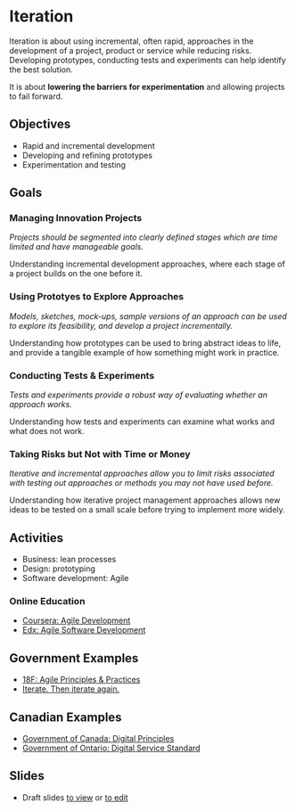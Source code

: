 # Iteration

Iteration is about using incremental, often rapid, approaches in the development of a project, product or service while reducing risks. Developing prototypes, conducting tests and experiments can help identify the best solution.

It is about **lowering the barriers for experimentation** and allowing projects to fail forward. 

## Objectives

- Rapid and incremental development
- Developing and refining prototypes
- Experimentation and testing

## Goals

### Managing Innovation Projects

*Projects should be segmented into clearly defined stages which are time limited and have manageable goals.*

Understanding incremental development 
approaches, where each stage of a project 
builds on the one before it.

### Using Prototyes to Explore Approaches

*Models, sketches, mock-ups, sample versions of an approach can be used to explore its feasibility, and develop a project incrementally.*

Understanding how prototypes can be 
used to bring abstract ideas to life, and 
provide a tangible example of how 
something might work in practice.

### Conducting Tests & Experiments

*Tests and experiments provide a robust way of evaluating whether an approach works.*

Understanding how tests and experiments 
can examine what works and what does 
not work.


### Taking Risks but Not with Time or Money

*Iterative and incremental approaches allow you to limit risks associated with testing out approaches or methods you may not have used before.*

Understanding how iterative project 
management approaches allows new 
ideas to be tested on a small scale before 
trying to implement more widely.

## Activities
- Business: lean processes
- Design: prototyping
- Software development: Agile

### Online Education
- [Coursera: Agile Development](https://www.coursera.org/specializations/agile-development)
- [Edx: Agile Software Development](https://www.edx.org/course/agile-software-development-ethx-asd-1x-0)

## Government Examples
- [18F: Agile Principles & Practices](https://agile.18f.gov/index.html)
- [Iterate. Then iterate again.](https://gds.blog.gov.uk/2012/07/18/iterate-then-iterate-again/)

## Canadian Examples
- [Government of Canada: Digital Principles](https://open.canada.ca/en/blog/digital-principles)
- [Government of Ontario: Digital Service Standard](https://www.ontario.ca/page/digital-service-standard#section-9)

## Slides
-  Draft slides [to view](http://ottawacivictech.ca/Digital-Government-Civic-Tech-Open-Curriculum/Iteration/slides.html) or [to edit](https://github.com/YOWCT/Digital-Government-Civic-Tech-Open-Curriculum/edit/master/Iteration/slides.md)
